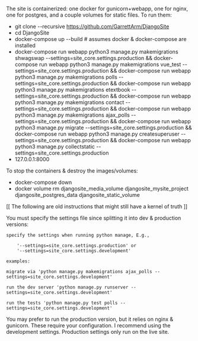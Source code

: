 

The site is containerized: one docker for gunicorn+webapp, one for nginx, one for postgres, and a couple volumes for static files.  To run them:

  - git clone --recursive https://github.com/GarrettArm/DjangoSite
  - cd DjangoSite
  - docker-compose up --build  # assumes docker & docker-compose are installed
  - docker-compose run webapp python3 manage.py makemigrations shwagswap --settings=site_core.settings.production && docker-compose run webapp python3 manage.py makemigrations vue_test --settings=site_core.settings.production && docker-compose run webapp python3 manage.py makemigrations polls --settings=site_core.settings.production && docker-compose run webapp python3 manage.py makemigrations etextbook --settings=site_core.settings.production && docker-compose run webapp python3 manage.py makemigrations contact --settings=site_core.settings.production && docker-compose run webapp python3 manage.py makemigrations ajax_polls --settings=site_core.settings.production && docker-compose run webapp python3 manage.py migrate --settings=site_core.settings.production && docker-compose run webapp python3 manage.py createsuperuser --settings=site_core.settings.production && docker-compose run webapp python3 manage.py collectstatic --settings=site_core.settings.production
  - 127.0.0.1:8000
  
To stop the containers & destroy the images/volumes:

  - docker-compose down
  - docker volume rm djangosite_media_volume djangosite_mysite_project djangosite_postgres_data djangosite_static_volume 



[[ The following are old instructions that might still have a kernel of truth ]]


You must specify the settings file since splitting it into dev & production versions:

    specify the settings when running python manage, E.g., 

        '--settings=site_core.settings.production' or 
        '--settings=site_core.settings.development'

    examples:

    migrate via 'python manage.py makemigrations ajax_polls --settings=site_core.settings.development'
    
    run the dev server 'python manage.py runserver --settings=site_core.settings.development'

    run the tests 'python manage.py test polls --settings=site_core.settings.development'

You may prefer to run the production version, but it relies on nginx & gunicorn.  These require your configuration.  I recommend using the development settings.  Production settings only run on the live site.

